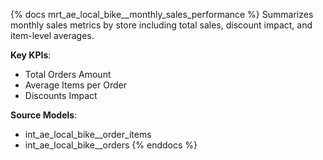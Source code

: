 {% docs mrt_ae_local_bike__monthly_sales_performance %}
Summarizes monthly sales metrics by store including total sales, discount impact, and item-level averages.

**Key KPIs**:
- Total Orders Amount
- Average Items per Order
- Discounts Impact

**Source Models**:
- int_ae_local_bike__order_items
- int_ae_local_bike__orders
{% enddocs %}
